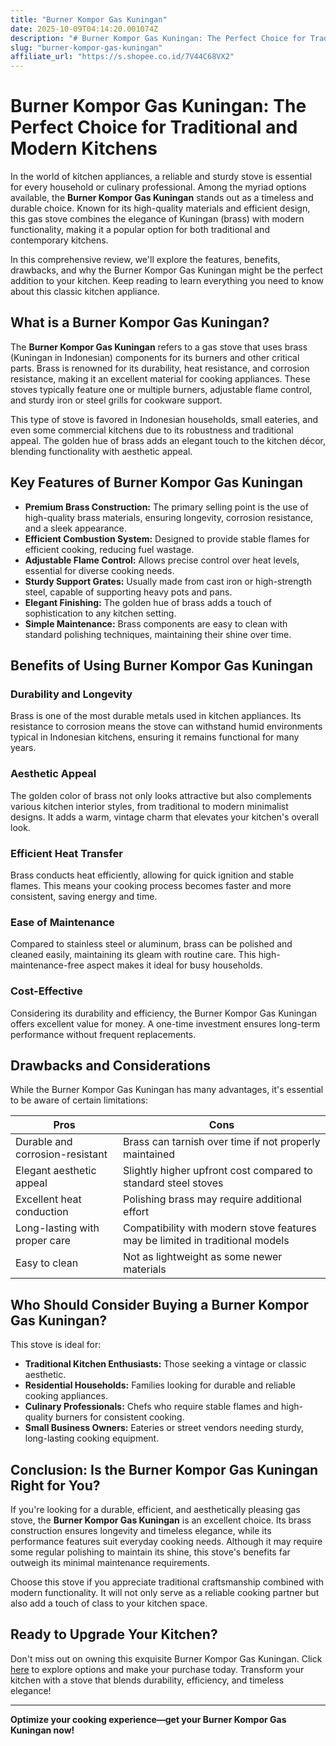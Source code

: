```yaml
---
title: "Burner Kompor Gas Kuningan"
date: 2025-10-09T04:14:20.001074Z
description: "# Burner Kompor Gas Kuningan: The Perfect Choice for Traditional and Modern Kitchens..."
slug: "burner-kompor-gas-kuningan"
affiliate_url: "https://s.shopee.co.id/7V44C68VX2"
---
```

# Burner Kompor Gas Kuningan: The Perfect Choice for Traditional and Modern Kitchens

In the world of kitchen appliances, a reliable and sturdy stove is essential for every household or culinary professional. Among the myriad options available, the **Burner Kompor Gas Kuningan** stands out as a timeless and durable choice. Known for its high-quality materials and efficient design, this gas stove combines the elegance of Kuningan (brass) with modern functionality, making it a popular option for both traditional and contemporary kitchens.

In this comprehensive review, we'll explore the features, benefits, drawbacks, and why the Burner Kompor Gas Kuningan might be the perfect addition to your kitchen. Keep reading to learn everything you need to know about this classic kitchen appliance.

## What is a Burner Kompor Gas Kuningan?

The **Burner Kompor Gas Kuningan** refers to a gas stove that uses brass (Kuningan in Indonesian) components for its burners and other critical parts. Brass is renowned for its durability, heat resistance, and corrosion resistance, making it an excellent material for cooking appliances. These stoves typically feature one or multiple burners, adjustable flame control, and sturdy iron or steel grills for cookware support.

This type of stove is favored in Indonesian households, small eateries, and even some commercial kitchens due to its robustness and traditional appeal. The golden hue of brass adds an elegant touch to the kitchen décor, blending functionality with aesthetic appeal.

## Key Features of Burner Kompor Gas Kuningan

- **Premium Brass Construction:** The primary selling point is the use of high-quality brass materials, ensuring longevity, corrosion resistance, and a sleek appearance.
- **Efficient Combustion System:** Designed to provide stable flames for efficient cooking, reducing fuel wastage.
- **Adjustable Flame Control:** Allows precise control over heat levels, essential for diverse cooking needs.
- **Sturdy Support Grates:** Usually made from cast iron or high-strength steel, capable of supporting heavy pots and pans.
- **Elegant Finishing:** The golden hue of brass adds a touch of sophistication to any kitchen setting.
- **Simple Maintenance:** Brass components are easy to clean with standard polishing techniques, maintaining their shine over time.

## Benefits of Using Burner Kompor Gas Kuningan

### Durability and Longevity

Brass is one of the most durable metals used in kitchen appliances. Its resistance to corrosion means the stove can withstand humid environments typical in Indonesian kitchens, ensuring it remains functional for many years.

### Aesthetic Appeal

The golden color of brass not only looks attractive but also complements various kitchen interior styles, from traditional to modern minimalist designs. It adds a warm, vintage charm that elevates your kitchen's overall look.

### Efficient Heat Transfer

Brass conducts heat efficiently, allowing for quick ignition and stable flames. This means your cooking process becomes faster and more consistent, saving energy and time.

### Ease of Maintenance

Compared to stainless steel or aluminum, brass can be polished and cleaned easily, maintaining its gleam with routine care. This high-maintenance-free aspect makes it ideal for busy households.

### Cost-Effective

Considering its durability and efficiency, the Burner Kompor Gas Kuningan offers excellent value for money. A one-time investment ensures long-term performance without frequent replacements.

## Drawbacks and Considerations

While the Burner Kompor Gas Kuningan has many advantages, it's essential to be aware of certain limitations:

| Pros | Cons |
|--------|----------|
| Durable and corrosion-resistant | Brass can tarnish over time if not properly maintained |
| Elegant aesthetic appeal | Slightly higher upfront cost compared to standard steel stoves |
| Excellent heat conduction | Polishing brass may require additional effort |
| Long-lasting with proper care | Compatibility with modern stove features may be limited in traditional models |
| Easy to clean | Not as lightweight as some newer materials |

## Who Should Consider Buying a Burner Kompor Gas Kuningan?

This stove is ideal for:

- **Traditional Kitchen Enthusiasts:** Those seeking a vintage or classic aesthetic.
- **Residential Households:** Families looking for durable and reliable cooking appliances.
- **Culinary Professionals:** Chefs who require stable flames and high-quality burners for consistent cooking.
- **Small Business Owners:** Eateries or street vendors needing sturdy, long-lasting cooking equipment.

## Conclusion: Is the Burner Kompor Gas Kuningan Right for You?

If you're looking for a durable, efficient, and aesthetically pleasing gas stove, the **Burner Kompor Gas Kuningan** is an excellent choice. Its brass construction ensures longevity and timeless elegance, while its performance features suit everyday cooking needs. Although it may require some regular polishing to maintain its shine, this stove's benefits far outweigh its minimal maintenance requirements.

Choose this stove if you appreciate traditional craftsmanship combined with modern functionality. It will not only serve as a reliable cooking partner but also add a touch of class to your kitchen space.

## Ready to Upgrade Your Kitchen?

Don't miss out on owning this exquisite Burner Kompor Gas Kuningan. Click [here](https://s.shopee.co.id/7V44C68VX2) to explore options and make your purchase today. Transform your kitchen with a stove that blends durability, efficiency, and timeless elegance!

---

**Optimize your cooking experience—get your Burner Kompor Gas Kuningan now!**